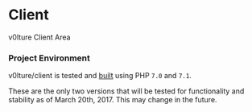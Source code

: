 # Client
v0lture Client Area

### Project Environment
v0lture/client is tested and [built](https://travis-ci.org/v0lture/client) using PHP `7.0` and `7.1`. 

These are the only two versions that will be tested for functionality and stability as of March 20th, 2017. This may change in the future.
